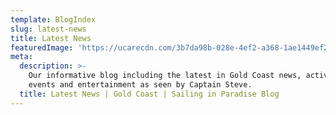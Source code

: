 ```yaml
---
template: BlogIndex
slug: latest-news
title: Latest News
featuredImage: 'https://ucarecdn.com/3b7da98b-028e-4ef2-a368-1ae1449ef2c7/'
meta:
  description: >-
    Our informative blog including the latest in Gold Coast news, activities,
    events and entertainment as seen by Captain Steve.
  title: Latest News | Gold Coast | Sailing in Paradise Blog
---
```

